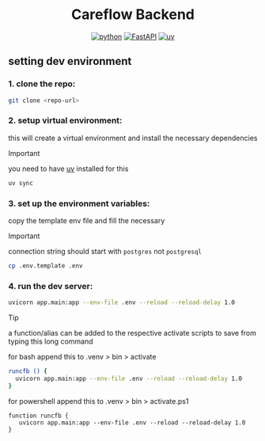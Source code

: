 <center>

# Careflow Backend

[![python](https://img.shields.io/badge/Python-3.13-3776AB.svg?style=flat&logo=python&logoColor=white)](https://www.python.org)
[![FastAPI](https://img.shields.io/badge/FastAPI-0.115.11-009688.svg?style=flat&logo=FastAPI&logoColor=white)](https://fastapi.tiangolo.com)
[![uv](https://img.shields.io/endpoint?url=https://raw.githubusercontent.com/astral-sh/uv/main/assets/badge/v0.json)](https://github.com/astral-sh/uv)

</center>

## setting dev environment

### 1. clone the repo:

```sh
git clone <repo-url>
```

### 2. setup virtual environment:

this will create a virtual environment and install the necessary dependencies

> [!IMPORTANT]
> you need to have [uv](https://docs.astral.sh/uv/) installed for this

```sh
uv sync
```

### 3. set up the environment variables:

copy the template env file and fill the necessary

> [!IMPORTANT]
> connection string should start with `postgres` not `postgresql`

```sh
cp .env.template .env
```

### 4. run the dev server:

```sh
uvicorn app.main:app --env-file .env --reload --reload-delay 1.0
```

> [!TIP]
> a function/alias can be added to the respective activate scripts
> to save from typing this long command
>
> for bash append this to .venv > bin > activate
> ```bash
> runcfb () {
>   uvicorn app.main:app --env-file .env --reload --reload-delay 1.0
> }
> ```
>
> for powershell append this to .venv > bin > activate.ps1
> ```pwsh
> function runcfb {
>    uvicorn app.main:app --env-file .env --reload --reload-delay 1.0
>}
> ```
